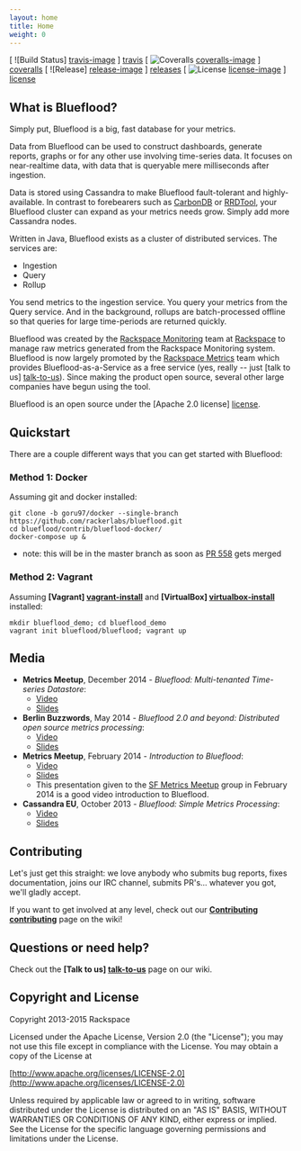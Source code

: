 ```yaml
---
layout: home
title: Home
weight: 0
---
```


[ ![Build Status] [travis-image] ] [travis] [ ![Coveralls] [coveralls-image] ] [coveralls] [ ![Release] [release-image] ] [releases] [ ![License] [license-image] ] [license]

## What is Blueflood?

Simply put, Blueflood is a big, fast database for your metrics.  

Data from Blueflood can be used to construct dashboards, generate reports, graphs or for any other use involving time-series data.  It focuses on near-realtime data, with data that is queryable mere milliseconds after ingestion.

Data is stored using Cassandra to make Blueflood fault-tolerant and highly-available.  In contrast to forebearers such as [CarbonDB](http://carbondb.org/) or [RRDTool](http://oss.oetiker.ch/rrdtool/), your Blueflood cluster can expand as your metrics needs grow.  Simply add more Cassandra nodes.  

Written in Java, Blueflood exists as a cluster of distributed services.  The services are:

* Ingestion
* Query 
* Rollup

You send metrics to the ingestion service.  You query your metrics from the Query service.  And in the background, rollups are batch-processed offline so that queries for large time-periods are returned quickly.

Blueflood was created by the [Rackspace Monitoring](http://www.rackspace.com/cloud/monitoring) team at [Rackspace](http://www.rackspace.com/) to manage raw metrics generated from the Rackspace Monitoring system.  Blueflood is now largely promoted by the [Rackspace Metrics](https://www.rackspace.com/knowledge_center/article/rackspace-metrics-overview) team which provides Blueflood-as-a-Service as a free service (yes, really -- just [talk to us] [talk-to-us]).  Since making the product open source, several other large companies have begun using the tool.

Blueflood is an open source under the [Apache 2.0 license] [license].


## Quickstart


There are a couple different ways that you can get started with Blueflood:

### Method 1: Docker
Assuming git and docker installed:

```
git clone -b goru97/docker --single-branch https://github.com/rackerlabs/blueflood.git
cd blueflood/contrib/blueflood-docker/
docker-compose up &
```

* note: this will be in the master branch as soon as [PR 558](https://github.com/rackerlabs/blueflood/pull/558) gets merged

### Method 2: Vagrant
Assuming **[Vagrant] [vagrant-install]** and **[VirtualBox] [virtualbox-install]** installed:

```
mkdir blueflood_demo; cd blueflood_demo
vagrant init blueflood/blueflood; vagrant up
```

## Media

* **Metrics Meetup**, December 2014 - *Blueflood: Multi-tenanted Time-series Datastore*:
	* [Video](https://vimeo.com/114585521)
	* [Slides](https://raw.githubusercontent.com/rackerlabs/blueflood/master/contrib/presentations/MetricsMeetupDecember2014.pdf)
* **Berlin Buzzwords**, May 2014 - *Blueflood 2.0 and beyond: Distributed open source metrics processing*:
  * [Video](https://www.youtube.com/watch?v=NmZTdWzX5v8&list=PLq-odUc2x7i-Q5gQtkmba4ov37XRPjp6n&index=33)
  * [Slides](http://berlinbuzzwords.de/sites/berlinbuzzwords.de/files/media/documents/gary_dusbabek_berlin_buzzwords_2014.pdf)
* **Metrics Meetup**, February 2014 - *Introduction to Blueflood*:
	* [Video](http://vimeo.com/87210602)
	* [Slides](http://www.lakshmikannan.me/slides/2014-02-19-sf-metrics-meetup/#/)
	* This presentation given to the [SF Metrics Meetup](http://www.meetup.com/San-Francisco-Metrics-Meetup/) group in February 2014 is a good video introduction to Blueflood.
* **Cassandra EU**, October 2013 - *Blueflood: Simple Metrics Processing*:
	* [Video](https://www.youtube.com/watch?v=1rcffSq26z0)
	* [Slides](http://www.slideshare.net/gdusbabek/blueflood-open-source-metrics-processing-at-cassandraeu-2013)


## Contributing

Let's just get this straight: we love anybody who submits bug reports, fixes documentation, joins our IRC channel, submits PR's... whatever you got, we'll gladly accept.

If you want to get involved at any level, check out our **[Contributing] [contributing]** page on the wiki!

## Questions or need help?

Check out the **[Talk to us] [talk-to-us]** page on our wiki.


## Copyright and License

Copyright 2013-2015 Rackspace

Licensed under the Apache License, Version 2.0 (the "License"); you may not use this file except in compliance with the License. You may obtain a copy of the License at

[http://www.apache.org/licenses/LICENSE-2.0](http://www.apache.org/licenses/LICENSE-2.0)

Unless required by applicable law or agreed to in writing, software distributed under the License is distributed on an "AS IS" BASIS, WITHOUT WARRANTIES OR CONDITIONS OF ANY KIND, either express or implied. See the License for the specific language governing permissions and limitations under the License.


[travis-image]: https://secure.travis-ci.org/rackerlabs/blueflood.png?branch=master
[travis]: http://travis-ci.org/rackerlabs/blueflood
[coveralls-image]: https://coveralls.io/repos/rackerlabs/blueflood/badge.svg?branch=master
[coveralls]: https://coveralls.io/github/rackerlabs/blueflood
[release-image]: http://img.shields.io/badge/rax-release-v1.0.1956.svg
[releases]: https://github.com/rackerlabs/blueflood/releases
[license-image]: https://img.shields.io/badge/license-Apache%202-blue.svg
[license]: http://www.apache.org/licenses/LICENSE-2.0

[wiki]: https://github.com/rackerlabs/blueflood/wiki
[talk-to-us]: https://github.com/rackerlabs/blueflood/wiki/Talk-to-us
[contributing]: https://github.com/rackerlabs/blueflood/wiki/Contributing


[vagrant-install]: http://docs.vagrantup.com/v2/installation/index.html
[virtualbox-install]: https://www.virtualbox.org/wiki/Downloads
